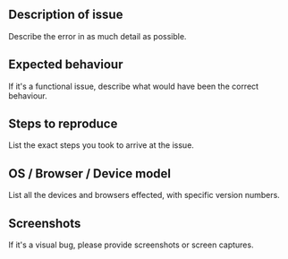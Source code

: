 ## Description of issue

Describe the error in as much detail as possible.

## Expected behaviour

If it's a functional issue, describe what would have been the correct behaviour.

## Steps to reproduce

List the exact steps you took to arrive at the issue.

## OS / Browser / Device model

List all the devices and browsers effected, with specific version numbers.

## Screenshots

If it's a visual bug, please provide screenshots or screen captures.
